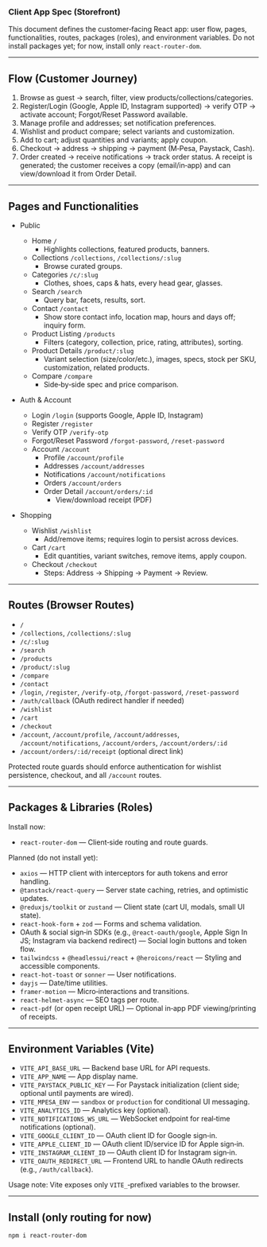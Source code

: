 ### Client App Spec (Storefront)

This document defines the customer‑facing React app: user flow, pages, functionalities, routes, packages (roles), and environment variables. Do not install packages yet; for now, install only `react-router-dom`.

---

## Flow (Customer Journey)

1) Browse as guest → search, filter, view products/collections/categories.
2) Register/Login (Google, Apple ID, Instagram supported) → verify OTP → activate account; Forgot/Reset Password available.
3) Manage profile and addresses; set notification preferences.
4) Wishlist and product compare; select variants and customization.
5) Add to cart; adjust quantities and variants; apply coupon.
6) Checkout → address → shipping → payment (M‑Pesa, Paystack, Cash).
7) Order created → receive notifications → track order status. A receipt is generated; the customer receives a copy (email/in‑app) and can view/download it from Order Detail.

---

## Pages and Functionalities

- Public
  - Home `/`
    - Highlights collections, featured products, banners.
  - Collections `/collections`, `/collections/:slug`
    - Browse curated groups.
  - Categories `/c/:slug`
    - Clothes, shoes, caps & hats, every head gear, glasses.
  - Search `/search`
    - Query bar, facets, results, sort.
  - Contact `/contact`
    - Show store contact info, location map, hours and days off; inquiry form.
  - Product Listing `/products`
    - Filters (category, collection, price, rating, attributes), sorting.
  - Product Details `/product/:slug`
    - Variant selection (size/color/etc.), images, specs, stock per SKU, customization, related products.
  - Compare `/compare`
    - Side‑by‑side spec and price comparison.

- Auth & Account
  - Login `/login` (supports Google, Apple ID, Instagram)
  - Register `/register`
  - Verify OTP `/verify-otp`
  - Forgot/Reset Password `/forgot-password`, `/reset-password`
  - Account `/account`
    - Profile `/account/profile`
    - Addresses `/account/addresses`
    - Notifications `/account/notifications`
    - Orders `/account/orders`
    - Order Detail `/account/orders/:id`
      - View/download receipt (PDF)

- Shopping
  - Wishlist `/wishlist`
    - Add/remove items; requires login to persist across devices.
  - Cart `/cart`
    - Edit quantities, variant switches, remove items, apply coupon.
  - Checkout `/checkout`
    - Steps: Address → Shipping → Payment → Review.

---

## Routes (Browser Routes)

- `/`
- `/collections`, `/collections/:slug`
- `/c/:slug`
- `/search`
- `/products`
- `/product/:slug`
- `/compare`
- `/contact`
- `/login`, `/register`, `/verify-otp`, `/forgot-password`, `/reset-password`
- `/auth/callback` (OAuth redirect handler if needed)
- `/wishlist`
- `/cart`
- `/checkout`
- `/account`, `/account/profile`, `/account/addresses`, `/account/notifications`, `/account/orders`, `/account/orders/:id`
- `/account/orders/:id/receipt` (optional direct link)

Protected route guards should enforce authentication for wishlist persistence, checkout, and all `/account` routes.

---

## Packages & Libraries (Roles)

Install now:
- `react-router-dom` — Client‑side routing and route guards.

Planned (do not install yet):
- `axios` — HTTP client with interceptors for auth tokens and error handling.
- `@tanstack/react-query` — Server state caching, retries, and optimistic updates.
- `@reduxjs/toolkit` or `zustand` — Client state (cart UI, modals, small UI state).
- `react-hook-form` + `zod` — Forms and schema validation.
- OAuth & social sign‑in SDKs (e.g., `@react-oauth/google`, Apple Sign In JS; Instagram via backend redirect) — Social login buttons and token flow.
- `tailwindcss` + `@headlessui/react` + `@heroicons/react` — Styling and accessible components.
- `react-hot-toast` or `sonner` — User notifications.
- `dayjs` — Date/time utilities.
- `framer-motion` — Micro‑interactions and transitions.
- `react-helmet-async` — SEO tags per route.
- `react-pdf` (or open receipt URL) — Optional in‑app PDF viewing/printing of receipts.

---

## Environment Variables (Vite)

- `VITE_API_BASE_URL` — Backend base URL for API requests.
- `VITE_APP_NAME` — App display name.
- `VITE_PAYSTACK_PUBLIC_KEY` — For Paystack initialization (client side; optional until payments are wired).
- `VITE_MPESA_ENV` — `sandbox` or `production` for conditional UI messaging.
- `VITE_ANALYTICS_ID` — Analytics key (optional).
- `VITE_NOTIFICATIONS_WS_URL` — WebSocket endpoint for real‑time notifications (optional).
- `VITE_GOOGLE_CLIENT_ID` — OAuth client ID for Google sign‑in.
- `VITE_APPLE_CLIENT_ID` — OAuth client ID/service ID for Apple sign‑in.
- `VITE_INSTAGRAM_CLIENT_ID` — OAuth client ID for Instagram sign‑in.
- `VITE_OAUTH_REDIRECT_URL` — Frontend URL to handle OAuth redirects (e.g., `/auth/callback`).

Usage note: Vite exposes only `VITE_`‑prefixed variables to the browser.

---

## Install (only routing for now)

```sh
npm i react-router-dom
```

